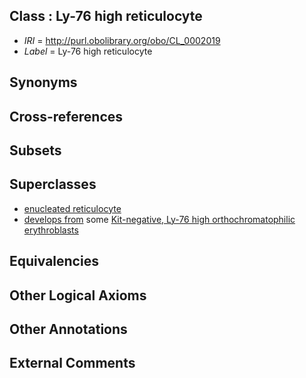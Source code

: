 
## Class : Ly-76 high reticulocyte

 * *IRI* = http://purl.obolibrary.org/obo/CL_0002019
 * *Label* = Ly-76 high reticulocyte

## Synonyms


## Cross-references


## Subsets


## Superclasses

 * [enucleated reticulocyte](../../CL/22/CL_0002422.md)
 * [develops from](../../RO/02/RO_0002202.md) some [Kit-negative, Ly-76 high orthochromatophilic erythroblasts](../../CL/17/CL_0002017.md)

## Equivalencies


## Other Logical Axioms


## Other Annotations


## External Comments

